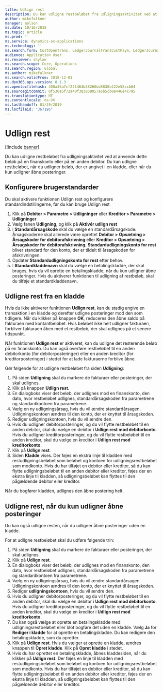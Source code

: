 ```yaml
---
title: Udlign rest
description: Du kan udligne restbeløbet fra udligningsaktivitet ved at anvende dette beløb på en finanskonto.
author: mikefalkner
manager: aolson
ms.date: 10/16/2018
ms.topic: article
ms.prod: ''
ms.service: dynamics-ax-applications
ms.technology: ''
ms.search.form: CustOpenTrans, LedgerJournalTransCustPaym, LedgerJournalTransVendPaym, VendOpenTrans
audience: Application User
ms.reviewer: shylaw
ms.search.scope: Core, Operations
ms.search.region: Global
ms.author: mikefalkner
ms.search.validFrom: 2018-12-01
ms.dyn365.ops.version: 8.1.3
ms.openlocfilehash: 408a36a7cf221463b38260bd8830b422e58ccb64
ms.sourcegitcommit: 0f530e5f72a40f383868957a6b5cb0e446e4c795
ms.translationtype: HT
ms.contentlocale: da-DK
ms.lasthandoff: 01/29/2019
ms.locfileid: "367196"
---
```

# <a name="settle-remainder"></a>Udlign rest

[!include [banner](../includes/banner.md)]

Du kan udligne restbeløbet fra udligningsaktivitet ved at anvende dette beløb på en finanskonto eller på en anden debitor. Du kan udligne restbeløbet, når du udligner beløb, der er angivet i en kladde, eller når du kun udligner åbne posteringer.

## <a name="setting-up-defaults"></a>Konfigurere brugerstandarder 
Du skal aktivere funktionen Udlign rest og konfigurere standardindstillingerne, før du kan bruge Udlign rest

1)  Klik på **Debitor > Parametre > Udligninger** eller **Kreditor > Parametre > Udligninger**
2)  Vælg fanen **Udligning**, og klik på **Aktivér udlign rest**
3)  I **Standardårsagskode** skal du vælge en standardårsagskode. Årsagskoderne skal allerede være oprettet **Debitor > Opsætning > Årsagskoder for debitorafskrivning** eller **Kreditor > Opsætning > Årsagskoder for debitorafskrivning**. **Standardudligningskonto for rest** bliver standard for den konto, der er tildelt til årsagskoden for afskrivningen.
3)  Opdater **Standardudligningskonto for rest** efter behov.
4)  I **Standardkladdenavn** skal du vælge en betalingskladde, der skal bruges, hvis du vil oprette en betalingskladde, når du kun udligner åbne posteringer. Hvis du aktiverer funktionen til udligning af restbeløb, skal du tilføje et standardkladdenavn.

## <a name="settle-remainder-from-a-journal"></a>Udligne rest fra en kladde
Hvis du ikke aktiverer funktionen **Udlign rest**, kan du stadig angive en transaktion i en kladde og derefter udligne posteringer mod den som tidligere. Når du klikker på knappen **OK**, reduceres den åbne saldo på fakturaen med kontantbeløbet. Hvis beløbet ikke helt udligner fakturaen, forbliver fakturaen åben med et restbeløb, der skal udlignes på et senere tidspunkt.

Når funktionen **Udlign rest** er aktiveret, kan du udligne det resterende beløb på en finanskonto. Du kan også overføre restbeløbet til en anden debitorkonto (for debitorposteringer) eller en anden kreditor (for kreditorposteringer) i stedet for at lade fakturaerne forblive åbne. 

Gør følgende for at udligne restbeløbet fra siden **Udligning**:

1)  På siden **Udligning** skal du markere de fakturaer eller posteringer, der skal udlignes.
2)  Klik på knappen **Udlign rest**.
3)  En dialogboks viser det beløb, der udlignes mod en finanskonto, den dato, hvor restbeløbet udlignes, standardårsagskoden fra parametrene og standardkontoen fra parametrene. 
4)  Vælg en ny udligningsårsag, hvis du vil ændre standardårsagen. Udligningskontoen ændres til den konto, der er knyttet til årsagskoden.
5)  Rediger udligningskontoen, hvis du vil ændre den.
6)  Hvis du udligner debitorposteringer, og du vil flytte restbeløbet til en anden debitor, skal du vælge en debitor i **Udlign rest mod debitorkonto**. Hvis du udligner kreditorposteringer, og du vil flytte restbeløbet til en anden kreditor, skal du vælge en kreditor i **Udlign rest mod kreditorkonto**.
6)  Klik på **Udlign rest**.
7)  Siden **Kladde** vises. Der føjes en ekstra linje til kladden med restudligningsbeløbet som beløbet og kontoen for udligningsrestbeløbet som modkonto. Hvis du har tilføjet en debitor eller kreditor, så du kan flytte udligningsbeløbet til en anden debitor eller kreditor, føjes der en ekstra linje til kladden, så udligningsbeløbet kan flyttes til den pågældende debitor eller kreditor.

Når du bogfører kladden, udlignes den åbne postering helt. 

## <a name="settle-remainder-when-you-are-only-settling-open-transactions"></a>Udligne rest, når du kun udligner åbne posteringer
Du kan også udligne resten, når du udligner åbne posteringer uden en kladde.

For at udligne restbeløbet skal du udføre følgende trin:

1)  På siden **Udligning** skal du markere de fakturaer eller posteringer, der skal udlignes.
2)  Klik på **Udlign rest**.
3)  En dialogboks viser det beløb, der udlignes mod en finanskonto, den dato, hvor restbeløbet udlignes, standardårsagskoden fra parametrene og standardkontoen fra parametrene. 
4)  Vælg en ny udligningsårsag, hvis du vil ændre standardårsagen. Udligningskontoen ændres til den konto, der er knyttet til årsagskoden.
5)  Rediger **udligningskontoen**, hvis du vil ændre den.
6)  Hvis du udligner debitorposteringer, og du vil flytte restbeløbet til en anden debitor, skal du vælge en debitor i **Udlign rest mod debitorkonto**. Hvis du udligner kreditorposteringer, og du vil flytte restbeløbet til en anden kreditor, skal du vælge en kreditor i **Udlign rest mod kreditorkonto**.
7)  Du kan også vælge at oprette en betalingskladde med udligningsrestbeløbet eller blot bogføre det uden en kladde. Vælg **Ja** for **Rediger i kladde** for at oprette en betalingskladde. Du kan redigere den betalingskladde, som du opretter.
8)  Klik på **Udlign rest**. Hvis du vælger at oprette en kladde, ændres knappen til **Opret kladde**. Klik på **Opret kladde** i stedet.
9)  Hvis du har oprettet en betalingskladde, åbnes kladdesiden, når du klikker på **Udlign rest**. Der føjes en linje til kladden med restudligningsbeløbet som beløbet og kontoen for udligningsrestbeløbet som modkonto. Hvis du har tilføjet en debitor eller kreditor, så du kan flytte udligningsbeløbet til en anden debitor eller kreditor, føjes der en ekstra linje til kladden, så udligningsbeløbet kan flyttes til den pågældende debitor eller kreditor.
